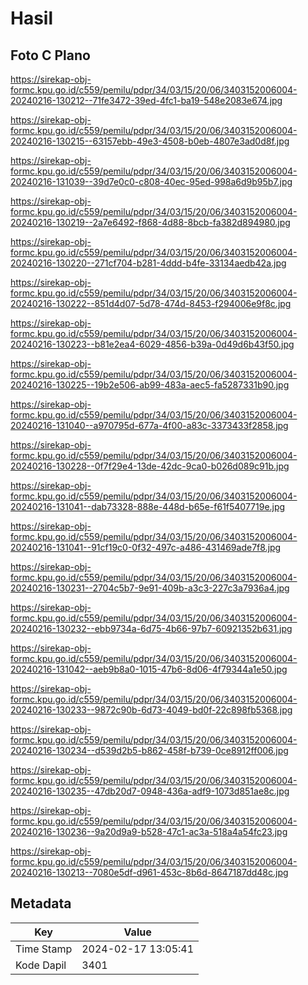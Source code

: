 # Hasil

## Foto C Plano

https://sirekap-obj-formc.kpu.go.id/c559/pemilu/pdpr/34/03/15/20/06/3403152006004-20240216-130212--71fe3472-39ed-4fc1-ba19-548e2083e674.jpg

https://sirekap-obj-formc.kpu.go.id/c559/pemilu/pdpr/34/03/15/20/06/3403152006004-20240216-130215--63157ebb-49e3-4508-b0eb-4807e3ad0d8f.jpg

https://sirekap-obj-formc.kpu.go.id/c559/pemilu/pdpr/34/03/15/20/06/3403152006004-20240216-131039--39d7e0c0-c808-40ec-95ed-998a6d9b95b7.jpg

https://sirekap-obj-formc.kpu.go.id/c559/pemilu/pdpr/34/03/15/20/06/3403152006004-20240216-130219--2a7e6492-f868-4d88-8bcb-fa382d894980.jpg

https://sirekap-obj-formc.kpu.go.id/c559/pemilu/pdpr/34/03/15/20/06/3403152006004-20240216-130220--271cf704-b281-4ddd-b4fe-33134aedb42a.jpg

https://sirekap-obj-formc.kpu.go.id/c559/pemilu/pdpr/34/03/15/20/06/3403152006004-20240216-130222--851d4d07-5d78-474d-8453-f294006e9f8c.jpg

https://sirekap-obj-formc.kpu.go.id/c559/pemilu/pdpr/34/03/15/20/06/3403152006004-20240216-130223--b81e2ea4-6029-4856-b39a-0d49d6b43f50.jpg

https://sirekap-obj-formc.kpu.go.id/c559/pemilu/pdpr/34/03/15/20/06/3403152006004-20240216-130225--19b2e506-ab99-483a-aec5-fa5287331b90.jpg

https://sirekap-obj-formc.kpu.go.id/c559/pemilu/pdpr/34/03/15/20/06/3403152006004-20240216-131040--a970795d-677a-4f00-a83c-3373433f2858.jpg

https://sirekap-obj-formc.kpu.go.id/c559/pemilu/pdpr/34/03/15/20/06/3403152006004-20240216-130228--0f7f29e4-13de-42dc-9ca0-b026d089c91b.jpg

https://sirekap-obj-formc.kpu.go.id/c559/pemilu/pdpr/34/03/15/20/06/3403152006004-20240216-131041--dab73328-888e-448d-b65e-f61f5407719e.jpg

https://sirekap-obj-formc.kpu.go.id/c559/pemilu/pdpr/34/03/15/20/06/3403152006004-20240216-131041--91cf19c0-0f32-497c-a486-431469ade7f8.jpg

https://sirekap-obj-formc.kpu.go.id/c559/pemilu/pdpr/34/03/15/20/06/3403152006004-20240216-130231--2704c5b7-9e91-409b-a3c3-227c3a7936a4.jpg

https://sirekap-obj-formc.kpu.go.id/c559/pemilu/pdpr/34/03/15/20/06/3403152006004-20240216-130232--ebb9734a-6d75-4b66-97b7-60921352b631.jpg

https://sirekap-obj-formc.kpu.go.id/c559/pemilu/pdpr/34/03/15/20/06/3403152006004-20240216-131042--aeb9b8a0-1015-47b6-8d06-4f79344a1e50.jpg

https://sirekap-obj-formc.kpu.go.id/c559/pemilu/pdpr/34/03/15/20/06/3403152006004-20240216-130233--9872c90b-6d73-4049-bd0f-22c898fb5368.jpg

https://sirekap-obj-formc.kpu.go.id/c559/pemilu/pdpr/34/03/15/20/06/3403152006004-20240216-130234--d539d2b5-b862-458f-b739-0ce8912ff006.jpg

https://sirekap-obj-formc.kpu.go.id/c559/pemilu/pdpr/34/03/15/20/06/3403152006004-20240216-130235--47db20d7-0948-436a-adf9-1073d851ae8c.jpg

https://sirekap-obj-formc.kpu.go.id/c559/pemilu/pdpr/34/03/15/20/06/3403152006004-20240216-130236--9a20d9a9-b528-47c1-ac3a-518a4a54fc23.jpg

https://sirekap-obj-formc.kpu.go.id/c559/pemilu/pdpr/34/03/15/20/06/3403152006004-20240216-130213--7080e5df-d961-453c-8b6d-8647187dd48c.jpg


## Metadata

| Key        | Value               |
| ---------- | ------------------- |
| Time Stamp | 2024-02-17 13:05:41 |
| Kode Dapil | 3401                |



